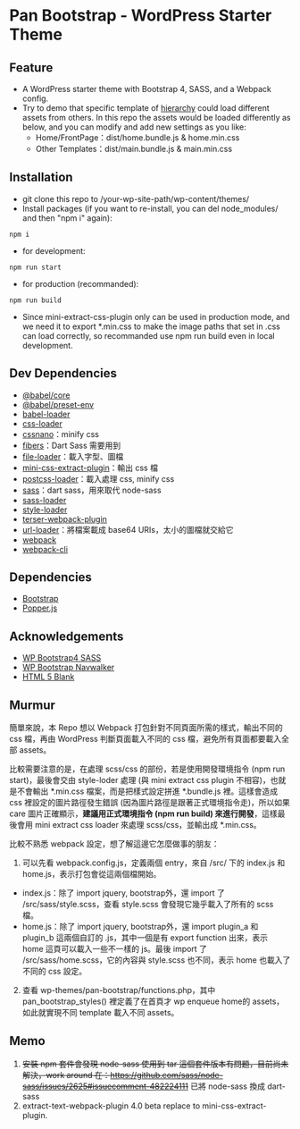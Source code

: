 # Pan Bootstrap - WordPress Starter Theme

## Feature

* A WordPress starter theme with Bootstrap 4, SASS, and a Webpack config.
* Try to demo that specific template of [hierarchy](https://developer.wordpress.org/themes/basics/template-hierarchy/) could load different assets from others. In this repo the assets would be loaded differently as below, and you can modify and add new settings as you like:
  * Home/FrontPage：dist/home.bundle.js & home.min.css
  * Other Templates：dist/main.bundle.js & main.min.css

## Installation

* git clone this repo to /your-wp-site-path/wp-content/themes/
* Install packages (if you want to re-install, you can del node_modules/ and then "npm i" again):
```
npm i
```
* for development: 
```
npm run start
```
* for production (recommanded): 
```
npm run build
```
* Since mini-extract-css-plugin only can be used in production mode, and we need it to export *.min.css to make the image paths that set in .css can load correctly, so recommanded use npm run build even in local development.

## Dev Dependencies

* [@babel/core](https://babeljs.io/)
* [@babel/preset-env](https://github.com/babel/babel/tree/master/packages/babel-preset-env)
* [babel-loader](https://github.com/babel/babel-loader)
* [css-loader](https://www.npmjs.com/package/css-loader)
* [cssnano](https://github.com/cssnano/cssnano)：minify css
* [fibers](https://github.com/laverdet/node-fibers)：Dart Sass 需要用到
* [file-loader](https://github.com/webpack-contrib/file-loader)：載入字型、圖檔
* [mini-css-extract-plugin](https://github.com/webpack-contrib/mini-css-extract-plugin)：輸出 css 檔
* [postcss-loader](https://github.com/postcss/postcss-loader)：載入處理 css, minify css
* [sass](https://github.com/sass/dart-sass)：dart sass，用來取代 node-sass
* [sass-loader](https://www.npmjs.com/package/sass-loader)
* [style-loader](https://www.npmjs.com/package/style-loader)
* [terser-webpack-plugin](https://github.com/webpack-contrib/terser-webpack-plugin)
* [url-loader](https://github.com/webpack-contrib/url-loader)：將檔案載成 base64 URIs，太小的圖檔就交給它
* [webpack](https://webpack.js.org/)
* [webpack-cli](https://webpack.js.org/api/cli/)

## Dependencies

* [Bootstrap](https://getbootstrap.com/)
* [Popper.js](https://popper.js.org/)

## Acknowledgements

* [WP Bootstrap4 SASS](https://github.com/tone4hook/wp-bootstrap4-sass)
* [WP Bootstrap Navwalker](https://github.com/wp-bootstrap/wp-bootstrap-navwalker)
* [HTML 5 Blank](https://github.com/toddmotto/html5blank)

## Murmur

簡單來說，本 Repo 想以 Webpack 打包針對不同頁面所需的樣式，輸出不同的 css 檔，再由 WordPress 判斷頁面載入不同的 css 檔，避免所有頁面都要載入全部 assets。

比較需要注意的是，在處理 scss/css 的部份，若是使用開發環境指令 (npm run start)，最後會交由 style-loder 處理 (與 mini extract css plugin 不相容)，也就是不會輸出 *.min.css 檔案，而是把樣式設定拼進 *.bundle.js 裡。這樣會造成 css 裡設定的圖片路徑發生錯誤 (因為圖片路徑是跟著正式環境指令走)，所以如果 care 圖片正確顯示，<b>建議用正式環境指令 (npm run build) 來進行開發</b>，這樣最後會用 mini extract css loader 來處理 scss/css，並輸出成 *.min.css。

比較不熟悉 webpack 設定，想了解這邊它怎麼做事的朋友：
1. 可以先看 webpack.config.js，定義兩個 entry，來自 /src/ 下的 index.js 和 home.js，表示打包會從這兩個檔開始。
  * index.js：除了 import jquery, bootstrap外，還 import 了 /src/sass/style.scss，查看 style.scss 會發現它幾乎載入了所有的 scss 檔。
  * home.js：除了 import jquery, bootstrap外，還 import plugin_a 和 plugin_b 這兩個自訂的 .js，其中一個是有 export function 出來，表示 home 這頁可以載入一些不一樣的 js。最後 import 了 /src/sass/home.scss，它的內容與 style.scss 也不同，表示 home 也載入了不同的 css 設定。
2. 查看 wp-themes/pan-bootstrap/functions.php，其中 pan_bootstrap_styles() 裡定義了在首頁才 wp enqueue home的 assets，如此就實現不同 template 載入不同 assets。

## Memo

1. <del>安裝 npm 套件會發現 node-sass 使用到 tar 這個套件版本有問題，目前尚未解決，work around 在：https://github.com/sass/node-sass/issues/2625#issuecomment-482224111</del> 已將 node-sass 換成 dart-sass
2. extract-text-webpack-plugin 4.0 beta replace to mini-css-extract-plugin.
